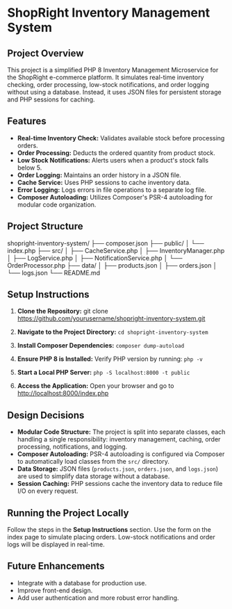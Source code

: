 # ShopRight Inventory Management System

## Project Overview

This project is a simplified PHP 8 Inventory Management Microservice for the ShopRight e-commerce platform. It simulates real-time inventory checking, order processing, low-stock notifications, and order logging without using a database. Instead, it uses JSON files for persistent storage and PHP sessions for caching.

## Features

-   **Real-time Inventory Check:** Validates available stock before processing orders.
-   **Order Processing:** Deducts the ordered quantity from product stock.
-   **Low Stock Notifications:** Alerts users when a product's stock falls below 5.
-   **Order Logging:** Maintains an order history in a JSON file.
-   **Cache Service:** Uses PHP sessions to cache inventory data.
-   **Error Logging:** Logs errors in file operations to a separate log file.
-   **Composer Autoloading:** Utilizes Composer's PSR-4 autoloading for modular code organization.

## Project Structure

shopright-inventory-system/ ├── composer.json ├── public/ │ └── index.php ├── src/ │ ├── CacheService.php │ ├── InventoryManager.php │ ├── LogService.php │ ├── NotificationService.php │ └── OrderProcessor.php ├── data/ │ ├── products.json │ ├── orders.json │ └── logs.json └── README.md

## Setup Instructions

1. **Clone the Repository:**
   git clone https://github.com/yourusername/shopright-inventory-system.git

2. **Navigate to the Project Directory:**
   `cd shopright-inventory-system`

3. **Install Composer Dependencies:**
   `composer dump-autoload`

4. **Ensure PHP 8 is Installed:**
   Verify PHP version by running:
   `php -v`

5. **Start a Local PHP Server:**
   `php -S localhost:8000 -t public`

6. **Access the Application:**
   Open your browser and go to [http://localhost:8000/index.php](http://localhost:8000/index.php)

## Design Decisions

-   **Modular Code Structure:** The project is split into separate classes, each handling a single responsibility: inventory management, caching, order processing, notifications, and logging.
-   **Composer Autoloading:** PSR-4 autoloading is configured via Composer to automatically load classes from the `src/` directory.
-   **Data Storage:** JSON files (`products.json`, `orders.json`, and `logs.json`) are used to simplify data storage without a database.
-   **Session Caching:** PHP sessions cache the inventory data to reduce file I/O on every request.

## Running the Project Locally

Follow the steps in the **Setup Instructions** section. Use the form on the index page to simulate placing orders. Low-stock notifications and order logs will be displayed in real-time.

## Future Enhancements

-   Integrate with a database for production use.
-   Improve front-end design.
-   Add user authentication and more robust error handling.
